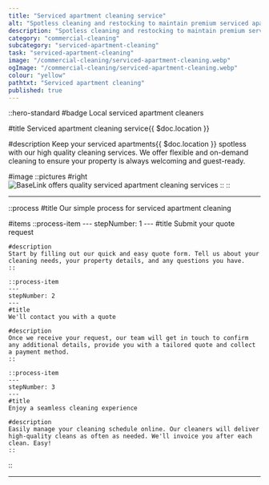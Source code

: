 ```yaml
---
title: "Serviced apartment cleaning service"
alt: "Spotless cleaning and restocking to maintain premium serviced apartments"
description: "Spotless cleaning and restocking to maintain premium serviced apartments"
category: "commercial-cleaning"
subcategory: "serviced-apartment-cleaning"
task: "serviced-apartment-cleaning"
image: "/commercial-cleaning/serviced-apartment-cleaning.webp"
ogImage: "/commercial-cleaning/serviced-apartment-cleaning.webp"
colour: "yellow"
pathtxt: "Serviced apartment cleaning"
published: true
---
```


::hero-standard
#badge
Local serviced apartment cleaners

#title
Serviced apartment cleaning service{{ $doc.location }}

#description
Keep your serviced apartments{{ $doc.location }} spotless with our high quality cleaning services. We offer flexible and on-demand cleaning to ensure your property is always welcoming and guest-ready.

#image
    ::pictures
    #right
    ![BaseLink offers quality serviced apartment cleaning services](/commercial-cleaning/serviced-apartment-cleaning.webp)
    ::
::

---

::process
#title
Our simple process for serviced apartment cleaning

#items
    ::process-item
    ---
    stepNumber: 1
    ---
    #title
    Submit your quote request

    #description
    Start by filling out our quick and easy quote form. Tell us about your cleaning needs, your property details, and any questions you have.
    ::
    
    ::process-item
    ---
    stepNumber: 2
    ---
    #title
    We'll contact you with a quote

    #description
    Once we receive your request, our team will get in touch to confirm any additional details, provide you with a tailored quote and collect a payment method.
    ::

    ::process-item
    ---
    stepNumber: 3
    ---
    #title
    Enjoy a seamless cleaning experience

    #description
    Easily manage your cleaning schedule online. Our cleaners will deliver high-quality cleans as often as needed. We'll invoice you after each clean. Easy!
    ::
::

---